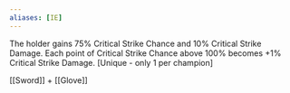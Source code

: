 ```yaml
---
aliases: [IE]
---
```


The holder gains 75% Critical Strike Chance and 10% Critical Strike Damage. Each point of Critical Strike Chance above 100% becomes +1% Critical Strike Damage. [Unique - only 1 per champion]

[[Sword]] + [[Glove]]
